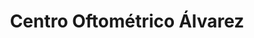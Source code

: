 ---
title: "Centro Oftométrico Álvarez"
url: /guayaquil/centro-oftometrico-alvarez/
shop: óptico
---